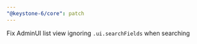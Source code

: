 ```yaml
---
"@keystone-6/core": patch
---
```


Fix AdminUI list view ignoring `.ui.searchFields` when searching
